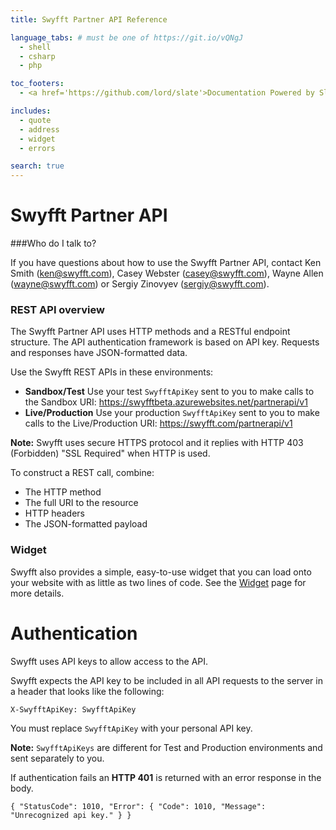 ```yaml
---
title: Swyfft Partner API Reference

language_tabs: # must be one of https://git.io/vQNgJ
  - shell
  - csharp
  - php

toc_footers:
  - <a href='https://github.com/lord/slate'>Documentation Powered by Slate</a>

includes:
  - quote
  - address
  - widget
  - errors

search: true
---
```


# Swyfft Partner API

###Who do I talk to?

If you have questions about how to use the Swyfft Partner API, contact Ken Smith (ken@swyfft.com), Casey Webster (casey@swyfft.com), Wayne Allen (wayne@swyfft.com) or Sergiy Zinovyev (sergiy@swyfft.com).

### REST API overview

The Swyfft Partner API uses HTTP methods and a RESTful endpoint structure. The API authentication framework is based on API key. Requests and responses have JSON-formatted data.

Use the Swyfft REST APIs in these environments:

* **Sandbox/Test** Use your test `SwyfftApiKey` sent to you to make calls to the Sandbox URI: <https://swyfftbeta.azurewebsites.net/partnerapi/v1>
* **Live/Production** Use your production `SwyfftApiKey` sent to you to make calls to the Live/Production URI: <https://swyfft.com/partnerapi/v1>

**Note:** Swyfft uses secure HTTPS protocol and it replies with HTTP 403 (Forbidden) "SSL Required" when HTTP is used.

To construct a REST call, combine:

* The HTTP method
* The full URI to the resource
* HTTP headers
* The JSON-formatted payload

### Widget

Swyfft also provides a simple, easy-to-use widget that you can load onto your website with as little as two lines of code. See the [Widget](#Widget) page for more details.

# Authentication

Swyfft uses API keys to allow access to the API.

Swyfft expects the API key to be included in all API requests to the server in a header that looks like the following:

`X-SwyfftApiKey: SwyfftApiKey`

<aside class="notice">
You must replace <code>SwyfftApiKey</code> with your personal API key.
</aside>

**Note:** `SwyfftApiKeys` are different for Test and Production environments and sent separately to you.

If authentication fails an **HTTP 401** is returned with an error response in the body.

`
{
  "StatusCode": 1010,
  "Error": {
    "Code": 1010,
    "Message": "Unrecognized api key."
  }
}
`